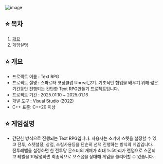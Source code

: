 ![image](https://github.com/user-attachments/assets/867a8462-5dde-4610-ab9e-e75dc307e302)

## ⭐ 목차  
1.  [ 개요 ](#-개요)
2.  [ 게임설명 ](#-게임설명)

## ⭐ 개요
- 프로젝트 이름 : Text RPG
- 프로젝트 설명 : 스파르타 코딩클럽 Unreal_2기. 기초적인 협업을 배우기 위해 짧은기간동안 진행되는 간단한 Text RPG만들기 프로젝트입니다.
- 프로젝트 기간 : 2025.01.10 ~ 2025.01.16
- 개발 도구 : Visual Studio (2022)
- C++ 표준: C++20 이상

##  ⭐ 게임설명
- 간단한 방식으로 진행되는 Text RPG입니다. 사용자는 초기에 스텟을 설정할 수 있고 전투, 스텟설정, 상점, 스킬사용등을 단순히 선택 진행하는 방식의 게임입니다. 전투레벨을 설정하면 한 전투당 몬스터의 개체가 최대 1~5마리가 랜덤으로 스폰되고 레벨을 10달성하면 최종적으로 보스몹을 상대해 게임을 클리어할 수 있습니다.
